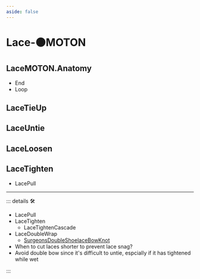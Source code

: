 ```yaml
---
aside: false
---
```

# Lace-🟠<motor>MOTON</motor>

## LaceMOTON.Anatomy

- End
- Loop

## LaceTieUp

## LaceUntie

## LaceLoosen

## LaceTighten

- LacePull

---

<!-- =================================================== -->
<!-- =================================================== -->
<!-- =================================================== -->
<!-- =================================================== -->
<!-- =================================================== -->
::: details 🛠

- LacePull
- LaceTighten
    - LaceTightenCascade
- LaceDoubleWrap
    - [SurgeonsDoubleShoelaceBowKnot](https://www.animatedknots.com/shoelace-bow-knot-surgeons)
- When to cut laces shorter to prevent lace snag?
- Avoid double bow since it's difficult to untie, espcially if it has tightened while wet

:::
